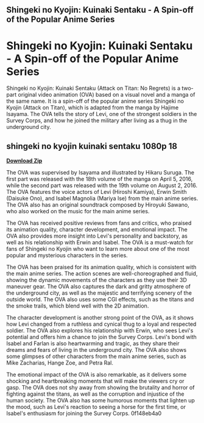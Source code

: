 ## Shingeki no Kyojin: Kuinaki Sentaku - A Spin-off of the Popular Anime Series

  
# Shingeki no Kyojin: Kuinaki Sentaku - A Spin-off of the Popular Anime Series
 
Shingeki no Kyojin: Kuinaki Sentaku (Attack on Titan: No Regrets) is a two-part original video animation (OVA) based on a visual novel and a manga of the same name. It is a spin-off of the popular anime series Shingeki no Kyojin (Attack on Titan), which is adapted from the manga by Hajime Isayama. The OVA tells the story of Levi, one of the strongest soldiers in the Survey Corps, and how he joined the military after living as a thug in the underground city.
 
## shingeki no kyojin kuinaki sentaku 1080p 18


[**Download Zip**](https://www.google.com/url?q=https%3A%2F%2Fssurll.com%2F2tKwjt&sa=D&sntz=1&usg=AOvVaw1FTSgPs-62qLR9mv6Rd5rV)

 
The OVA was supervised by Isayama and illustrated by Hikaru Suruga. The first part was released with the 18th volume of the manga on April 5, 2016, while the second part was released with the 19th volume on August 2, 2016. The OVA features the voice actors of Levi (Hiroshi Kamiya), Erwin Smith (Daisuke Ono), and Isabel Magnolia (Mariya Ise) from the main anime series. The OVA also has an original soundtrack composed by Hiroyuki Sawano, who also worked on the music for the main anime series.
 
The OVA has received positive reviews from fans and critics, who praised its animation quality, character development, and emotional impact. The OVA also provides more insight into Levi's personality and backstory, as well as his relationship with Erwin and Isabel. The OVA is a must-watch for fans of Shingeki no Kyojin who want to learn more about one of the most popular and mysterious characters in the series.

The OVA has been praised for its animation quality, which is consistent with the main anime series. The action scenes are well-choreographed and fluid, showing the dynamic movements of the characters as they use their 3D maneuver gear. The OVA also captures the dark and gritty atmosphere of the underground city, as well as the majestic and terrifying scenery of the outside world. The OVA also uses some CGI effects, such as the titans and the smoke trails, which blend well with the 2D animation.
 
The character development is another strong point of the OVA, as it shows how Levi changed from a ruthless and cynical thug to a loyal and respected soldier. The OVA also explores his relationship with Erwin, who sees Levi's potential and offers him a chance to join the Survey Corps. Levi's bond with Isabel and Farlan is also heartwarming and tragic, as they share their dreams and fears of living in the underground city. The OVA also shows some glimpses of other characters from the main anime series, such as Mike Zacharias, Hange Zoe, and Petra Ral.
 
The emotional impact of the OVA is also remarkable, as it delivers some shocking and heartbreaking moments that will make the viewers cry or gasp. The OVA does not shy away from showing the brutality and horror of fighting against the titans, as well as the corruption and injustice of the human society. The OVA also has some humorous moments that lighten up the mood, such as Levi's reaction to seeing a horse for the first time, or Isabel's enthusiasm for joining the Survey Corps.
 0f148eb4a0
